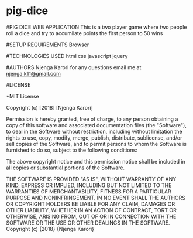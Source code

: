 # pig-dice
#PIG DICE WEB APPLICATION
This is a two player game where two people roll a dice and try to accumilate points the first person to 50 wins

#SETUP REQUIREMENTS
Browser

#TECHNOLOGIES USED
html
css
javascript
jquery

#AUTHORS
Njenga Karori for any questions email me at njenga.k11@gmail.com

#LICENSE

*MIT License

Copyright (c) [2018] [Njenga Karori]

Permission is hereby granted, free of charge, to any person obtaining a copy of this software and associated documentation files (the "Software"), to deal in the Software without restriction, including without limitation the rights to use, copy, modify, merge, publish, distribute, sublicense, and/or sell copies of the Software, and to permit persons to whom the Software is furnished to do so, subject to the following conditions:

The above copyright notice and this permission notice shall be included in all copies or substantial portions of the Software.

THE SOFTWARE IS PROVIDED "AS IS", WITHOUT WARRANTY OF ANY KIND, EXPRESS OR IMPLIED, INCLUDING BUT NOT LIMITED TO THE WARRANTIES OF MERCHANTABILITY, FITNESS FOR A PARTICULAR PURPOSE AND NONINFRINGEMENT. IN NO EVENT SHALL THE AUTHORS OR COPYRIGHT HOLDERS BE LIABLE FOR ANY CLAIM, DAMAGES OR OTHER LIABILITY, WHETHER IN AN ACTION OF CONTRACT, TORT OR OTHERWISE, ARISING FROM, OUT OF OR IN CONNECTION WITH THE SOFTWARE OR THE USE OR OTHER DEALINGS IN THE SOFTWARE. Copyright (c) {2018} {Njenga Karori}
